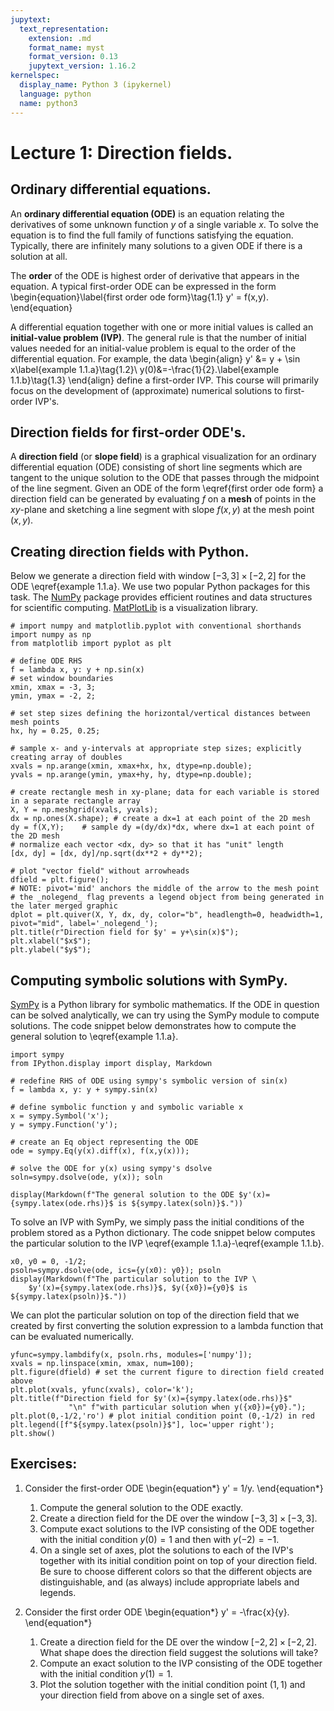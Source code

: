 ```yaml
---
jupytext:
  text_representation:
    extension: .md
    format_name: myst
    format_version: 0.13
    jupytext_version: 1.16.2
kernelspec:
  display_name: Python 3 (ipykernel)
  language: python
  name: python3
---
```


# Lecture 1: Direction fields.

## Ordinary differential equations.

An **ordinary differential equation (ODE)** is an equation relating the derivatives of some unknown function $y$ of a single variable $x$.  To solve the equation is to find the full family of functions satisfying the equation.  Typically, there are infinitely many solutions to a given ODE if there is a solution at all.

The **order** of the ODE is highest order of derivative that appears in the equation.
A typical first-order ODE can be expressed in the form
\begin{equation}\label{first order ode form}\tag{1.1}
y' = f(x,y).
\end{equation} 

A differential equation together with one or more initial values is called an **initial-value problem (IVP)**.
The general rule is that the number of initial values needed for an initial-value problem is equal to the order of the differential equation.
For example, the data
\begin{align}
y' &= y + \sin x\label{example 1.1.a}\tag{1.2}\\
y(0)&=-\frac{1}{2}.\label{example 1.1.b}\tag{1.3}
\end{align}
define a first-order IVP.
This course will primarily focus on the development of (approximate) numerical solutions to first-order IVP's.

## Direction fields for first-order ODE's.

A **direction field** (or **slope field**) is a graphical visualization for an ordinary differential equation (ODE) consisting of short line segments which are tangent to the unique solution to the ODE that passes through the midpoint of the line segment.
Given an ODE of the form \eqref{first order ode form} a direction field can be generated by evaluating $f$ on a **mesh** of points in the $xy$-plane and sketching a line segment with slope $f(x,y)$ at the mesh point $(x,y)$.

## Creating direction fields with Python.

Below we generate a direction field with window $[-3, 3]\times [-2, 2]$ for the ODE \eqref{example 1.1.a}.
We use two popular Python packages for this task.
The [NumPy](https://numpy.org/doc/stable/index.html) package provides efficient routines and data structures for scientific computing.
[MatPlotLib](https://matplotlib.org/stable/) is a visualization library.

```{code-cell} ipython3
# import numpy and matplotlib.pyplot with conventional shorthands
import numpy as np 
from matplotlib import pyplot as plt

# define ODE RHS
f = lambda x, y: y + np.sin(x)
# set window boundaries
xmin, xmax = -3, 3;
ymin, ymax = -2, 2;

# set step sizes defining the horizontal/vertical distances between mesh points
hx, hy = 0.25, 0.25;

# sample x- and y-intervals at appropriate step sizes; explicitly creating array of doubles
xvals = np.arange(xmin, xmax+hx, hx, dtype=np.double);
yvals = np.arange(ymin, ymax+hy, hy, dtype=np.double);

# create rectangle mesh in xy-plane; data for each variable is stored in a separate rectangle array
X, Y = np.meshgrid(xvals, yvals);
dx = np.ones(X.shape); # create a dx=1 at each point of the 2D mesh
dy = f(X,Y);    # sample dy =(dy/dx)*dx, where dx=1 at each point of the 2D mesh
# normalize each vector <dx, dy> so that it has "unit" length
[dx, dy] = [dx, dy]/np.sqrt(dx**2 + dy**2);

# plot "vector field" without arrowheads
dfield = plt.figure();
# NOTE: pivot='mid' anchors the middle of the arrow to the mesh point
# the _nolegend_ flag prevents a legend object from being generated in the later merged graphic
dplot = plt.quiver(X, Y, dx, dy, color="b", headlength=0, headwidth=1, pivot="mid", label='_nolegend_'); 
plt.title(r"Direction field for $y' = y+\sin(x)$");
plt.xlabel("$x$");
plt.ylabel("$y$");
```

## Computing symbolic solutions with SymPy.

[SymPy](https://docs.sympy.org/latest/index.html) is a Python library for symbolic mathematics.
If the ODE in question can be solved analytically, we can try using the SymPy module to compute solutions.
The code snippet below demonstrates how to compute the general solution to \eqref{example 1.1.a}.

```{code-cell} ipython3
import sympy
from IPython.display import display, Markdown

# redefine RHS of ODE using sympy's symbolic version of sin(x)
f = lambda x, y: y + sympy.sin(x)

# define symbolic function y and symbolic variable x
x = sympy.Symbol('x');
y = sympy.Function('y');

# create an Eq object representing the ODE
ode = sympy.Eq(y(x).diff(x), f(x,y(x)));

# solve the ODE for y(x) using sympy's dsolve
soln=sympy.dsolve(ode, y(x)); soln

display(Markdown(f"The general solution to the ODE $y'(x)={sympy.latex(ode.rhs)}$ is ${sympy.latex(soln)}$."))
```

To solve an IVP with SymPy, we simply pass the initial conditions of the problem stored as a Python dictionary.  The code snippet below computes the particular solution to the IVP \eqref{example 1.1.a}-\eqref{example 1.1.b}.

```{code-cell} ipython3
x0, y0 = 0, -1/2;
psoln=sympy.dsolve(ode, ics={y(x0): y0}); psoln
display(Markdown(f"The particular solution to the IVP \
    $y'(x)={sympy.latex(ode.rhs)}$, $y({x0})={y0}$ is ${sympy.latex(psoln)}$."))
```

We can plot the particular solution on top of the direction field that we created by first converting the solution expression to a lambda function that can be evaluated numerically.

```{code-cell} ipython3
yfunc=sympy.lambdify(x, psoln.rhs, modules=['numpy']); 
xvals = np.linspace(xmin, xmax, num=100);
plt.figure(dfield) # set the current figure to direction field created above
plt.plot(xvals, yfunc(xvals), color='k');
plt.title(f"Direction field for $y'(x)={sympy.latex(ode.rhs)}$" 
             "\n" f"with particular solution when y({x0})={y0}.");
plt.plot(0,-1/2,'ro') # plot initial condition point (0,-1/2) in red
plt.legend([f"${sympy.latex(psoln)}$"], loc='upper right');
plt.show()
```

## Exercises:

1. Consider the first-order ODE 
\begin{equation*}
y' = 1/y.
\end{equation*}
    1. Compute the general solution to the ODE exactly.
    1. Create a direction field for the DE over the window $[-3, 3]\times [-3,3]$.
    1. Compute exact solutions to the IVP consisting of the ODE together with the initial condition $y(0)=1$ and then with $y(-2)=-1$.
    1. On a single set of axes, plot the solutions to each of the IVP's together with its initial condition point on top of your direction field.
       Be sure to choose different colors so that the different objects are distinguishable, and (as always) include appropriate labels and legends.

1. Consider the first order ODE 
\begin{equation*}
y' = -\frac{x}{y}.
\end{equation*}
    1. Create a direction field for the DE over the window $[-2, 2]\times [-2,2]$.
       What shape does the direction field suggest the solutions will take?
    1. Compute an exact solution to the IVP consisting of the ODE together with the initial condition $y(1)=1$.
    1. Plot the solution together with the initial condition point $(1,1)$ and your direction field from above on a single set of axes.
